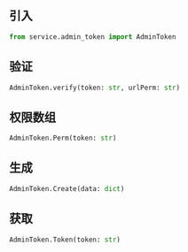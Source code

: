 ## 引入
```python
from service.admin_token import AdminToken
```

## 验证
```python
AdminToken.verify(token: str, urlPerm: str)
```

## 权限数组
```python
AdminToken.Perm(token: str)
```

## 生成
```python
AdminToken.Create(data: dict)
```

## 获取
```python
AdminToken.Token(token: str)
```
